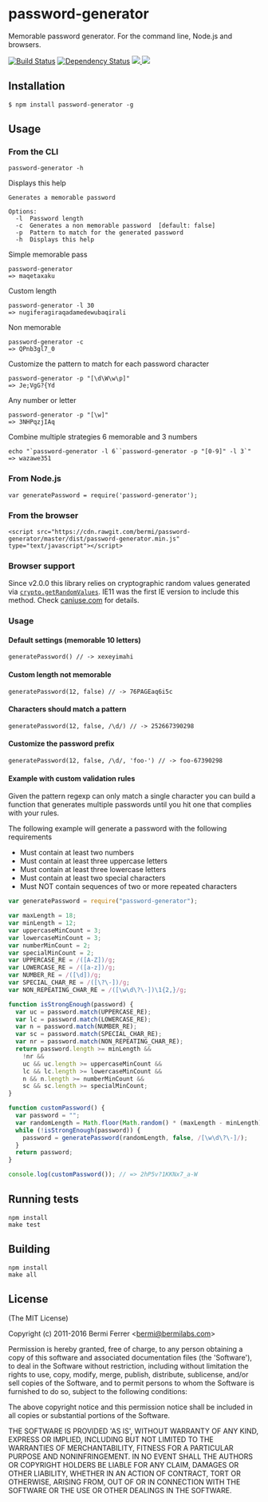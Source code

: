 # password-generator

Memorable password generator. For the command line, Node.js and browsers.


[![Build Status](https://api.travis-ci.org/bermi/password-generator.svg)](http://travis-ci.org/bermi/password-generator)  [![Dependency Status](https://david-dm.org/bermi/password-generator.svg)](https://david-dm.org/bermi/password-generator) [![](http://img.shields.io/npm/v/password-generator.svg) ![](http://img.shields.io/npm/dm/password-generator.svg)](https://www.npmjs.org/package/password-generator)


## Installation

    $ npm install password-generator -g

## Usage

### From the CLI

    password-generator -h

Displays this help

    Generates a memorable password

    Options:
      -l  Password length
      -c  Generates a non memorable password  [default: false]
      -p  Pattern to match for the generated password
      -h  Displays this help

Simple memorable pass

    password-generator
    => maqetaxaku

Custom length

    password-generator -l 30
    => nugiferagiraqadamedewubaqirali

Non memorable

    password-generator -c
    => QPnb3gl7_0

Customize the pattern to match for each password character

    password-generator -p "[\d\W\w\p]"
    => Je;VgG?{Yd

Any number or letter

    password-generator -p "[\w]"
    => 3NHPqzjIAq

Combine multiple strategies 6 memorable and 3 numbers

    echo "`password-generator -l 6``password-generator -p "[0-9]" -l 3`"
    => wazawe351


### From Node.js

    var generatePassword = require('password-generator');

### From the browser

    <script src="https://cdn.rawgit.com/bermi/password-generator/master/dist/password-generator.min.js" type="text/javascript"></script>


### Browser support

Since v2.0.0 this library relies on cryptographic random values generated via [`crypto.getRandomValues`](https://developer.mozilla.org/en/docs/Web/API/RandomSource/getRandomValues). IE11 was the first IE version to include this method. Check [caniuse.com](http://caniuse.com/#feat=getrandomvalues) for details.

### Usage

#### Default settings (memorable 10 letters)

    generatePassword() // -> xexeyimahi

#### Custom length not memorable

    generatePassword(12, false) // -> 76PAGEaq6i5c

#### Characters should match a pattern

    generatePassword(12, false, /\d/) // -> 252667390298

#### Customize the password prefix

    generatePassword(12, false, /\d/, 'foo-') // -> foo-67390298

#### Example with custom validation rules

Given the pattern regexp can only match a single character
you can build a function that generates multiple passwords until you
hit one that complies with your rules.

The following example will generate a password with the following requirements

* Must contain at least two numbers
* Must contain at least three uppercase letters
* Must contain at least three lowercase letters
* Must contain at least two special characters
* Must NOT contain sequences of two or more repeated characters


```javascript
var generatePassword = require("password-generator");

var maxLength = 18;
var minLength = 12;
var uppercaseMinCount = 3;
var lowercaseMinCount = 3;
var numberMinCount = 2;
var specialMinCount = 2;
var UPPERCASE_RE = /([A-Z])/g;
var LOWERCASE_RE = /([a-z])/g;
var NUMBER_RE = /([\d])/g;
var SPECIAL_CHAR_RE = /([\?\-])/g;
var NON_REPEATING_CHAR_RE = /([\w\d\?\-])\1{2,}/g;

function isStrongEnough(password) {
  var uc = password.match(UPPERCASE_RE);
  var lc = password.match(LOWERCASE_RE);
  var n = password.match(NUMBER_RE);
  var sc = password.match(SPECIAL_CHAR_RE);
  var nr = password.match(NON_REPEATING_CHAR_RE);
  return password.length >= minLength &&
    !nr &&
    uc && uc.length >= uppercaseMinCount &&
    lc && lc.length >= lowercaseMinCount &&
    n && n.length >= numberMinCount &&
    sc && sc.length >= specialMinCount;
}

function customPassword() {
  var password = "";
  var randomLength = Math.floor(Math.random() * (maxLength - minLength)) + minLength;
  while (!isStrongEnough(password)) {
    password = generatePassword(randomLength, false, /[\w\d\?\-]/);
  }
  return password;
}

console.log(customPassword()); // => 2hP5v?1KKNx7_a-W
```


## Running tests

    npm install
    make test

## Building

    npm install
    make all

## License

(The MIT License)

Copyright (c) 2011-2016 Bermi Ferrer &lt;bermi@bermilabs.com&gt;

Permission is hereby granted, free of charge, to any person obtaining
a copy of this software and associated documentation files (the
'Software'), to deal in the Software without restriction, including
without limitation the rights to use, copy, modify, merge, publish,
distribute, sublicense, and/or sell copies of the Software, and to
permit persons to whom the Software is furnished to do so, subject to
the following conditions:

The above copyright notice and this permission notice shall be
included in all copies or substantial portions of the Software.

THE SOFTWARE IS PROVIDED 'AS IS', WITHOUT WARRANTY OF ANY KIND,
EXPRESS OR IMPLIED, INCLUDING BUT NOT LIMITED TO THE WARRANTIES OF
MERCHANTABILITY, FITNESS FOR A PARTICULAR PURPOSE AND NONINFRINGEMENT.
IN NO EVENT SHALL THE AUTHORS OR COPYRIGHT HOLDERS BE LIABLE FOR ANY
CLAIM, DAMAGES OR OTHER LIABILITY, WHETHER IN AN ACTION OF CONTRACT,
TORT OR OTHERWISE, ARISING FROM, OUT OF OR IN CONNECTION WITH THE
SOFTWARE OR THE USE OR OTHER DEALINGS IN THE SOFTWARE.
